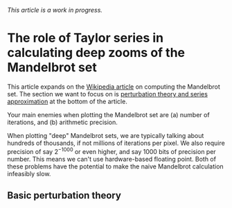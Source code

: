*This article is a work in progress.*

# The role of Taylor series in calculating deep zooms of the Mandelbrot set

This article expands on the [Wikipedia article](https://en.wikipedia.org/wiki/Plotting_algorithms_for_the_Mandelbrot_set) on computing the Mandelbrot set. The section we want to focus on is [perturbation theory and series approximation](https://en.wikipedia.org/wiki/Plotting_algorithms_for_the_Mandelbrot_set#Perturbation_theory_and_series_approximation) at the bottom of the article.

Your main enemies when plotting the Mandelbrot set are (a) number of iterations, and (b) arithmetic precision.

When plotting "deep" Mandelbrot sets, we are typically talking about hundreds of thousands, if not millions of iterations per pixel. We also require precision of say $2^{-1000}$ or even higher, and say 1000 bits of precision per number. This means we can't use hardware-based floating point. Both of these problems have the potential to make the naive Mandelbrot calculation infeasibly slow.

## Basic perturbation theory

